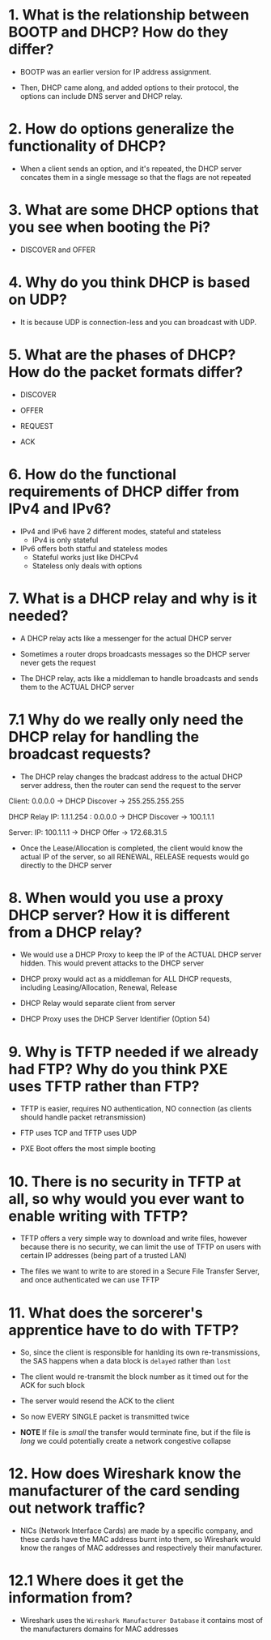 # 1. What is the relationship between BOOTP and DHCP? How do they differ?

- BOOTP was an earlier version for IP address assignment.

- Then, DHCP came along, and added options to their protocol, the options can include DNS server and DHCP relay.

# 2. How do options generalize the functionality of DHCP?

- When a client sends an option, and it's repeated, the DHCP server concates them in a single message so that the flags are not repeated

# 3. What are some DHCP options that you see when booting the Pi?

- DISCOVER and OFFER

# 4. Why do you think DHCP is based on UDP?

- It is because UDP is connection-less and you can broadcast with UDP.

# 5. What are the phases of DHCP? How do the packet formats differ?

- DISCOVER

- OFFER

- REQUEST

- ACK

# 6. How do the functional requirements of DHCP differ from IPv4 and IPv6?

- IPv4 and IPv6 have 2 different modes, stateful and stateless
    - IPv4 is only stateful
- IPv6 offers both statful and stateless modes
    - Stateful works just like DHCPv4
    - Stateless only deals with options

# 7. What is a DHCP relay and why is it needed?

- A DHCP relay acts like a messenger for the actual DHCP server <middleman>

- Sometimes a router drops broadcasts messages so the DHCP server never gets the request

- The DHCP relay, acts like a middleman to handle broadcasts and sends them to the ACTUAL DHCP server

# 7.1 Why do we really only need the DHCP relay for handling the broadcast requests?

- The DHCP relay changes the bradcast address to the actual DHCP server address, then the router can send the request to the server


Client: 0.0.0.0 -> DHCP Discover -> 255.255.255.255 <broadcast>

DHCP Relay IP: 1.1.1.254 <received all broadcasts>: 0.0.0.0 -> DHCP Discover -> 100.1.1.1

Server: IP: 100.1.1.1 -> DHCP Offer ->  172.68.31.5

- Once the Lease/Allocation is completed, the client would know the actual IP of the server, so all RENEWAL, RELEASE requests would go directly to the DHCP server

# 8. When would you use a proxy DHCP server? How it is different from a DHCP relay?

- We would use a DHCP Proxy to keep the IP of the ACTUAL DHCP server hidden. This would prevent attacks to the DHCP server

- DHCP proxy would act as a middleman for ALL DHCP requests, including Leasing/Allocation, Renewal, Release

- DHCP Relay would separate client from server

- DHCP Proxy uses the DHCP Server Identifier (Option 54)

# 9. Why is TFTP needed if we already had FTP? Why do you think PXE uses TFTP rather than FTP?

- TFTP is easier, requires NO authentication, NO connection (as clients should handle packet retransmission)

- FTP uses TCP and TFTP uses UDP

- PXE Boot offers the most simple booting

# 10. There is no security in TFTP at all, so why would you ever want to enable writing with TFTP?

- TFTP offers a very simple way to download and write files, however because there is no security, we can limit the use of TFTP on users with certain IP addresses (being part of a trusted LAN)

- The files we want to write to are stored in a Secure File Transfer Server, and once authenticated we can use TFTP

# 11. What does the sorcerer's apprentice have to do with TFTP?

- So, since the client is responsible for hanlding its own re-transmissions, the SAS happens when a data block is `delayed` rather than `lost`

- The client would re-transmit the block number as it timed out for the ACK for such block

- The server would resend the ACK to the client

- So now EVERY SINGLE packet is transmitted twice

- **NOTE** If file is _small_ the transfer would terminate fine, but if the file is _long_ we could potentially create a network congestive collapse

# 12. How does Wireshark know the manufacturer of the card sending out network traffic?

- NICs (Network Interface Cards) are made by a specific company, and these cards have the MAC address burnt into them, so Wireshark would know the ranges of MAC addresses and respectively their manufacturer.

# 12.1 Where does it get the information from?

- Wireshark uses the `Wireshark Manufacturer Database` it contains most of the manufacturers domains for MAC addresses

